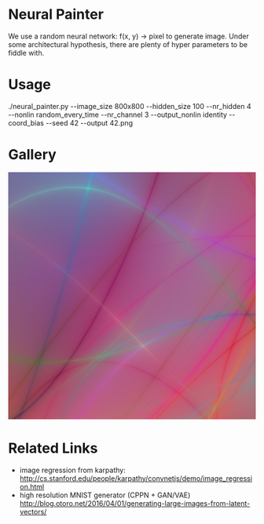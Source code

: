 # Neural Painter
We use a random neural network: f(x, y) -> pixel to generate image.
Under some architectural hypothesis, there are plenty of hyper parameters to be fiddle with.

# Usage
./neural_painter.py --image_size 800x800 --hidden_size 100 --nr_hidden 4 --nonlin random_every_time --nr_channel 3 --output_nonlin identity --coord_bias --seed 42 --output 42.png

# Gallery

<img class="screenshots" src="gallery/example-batch_norm:False-batch_norm_position:before_nonlin-coord_bias:True-hidden_size:42-image_size:800x800-nonlin:random_every_time-nr_channel:3-nr_hidden:3-output_nonlin:identity-recurrent:False-seed:695-use_bias:False.png" alt="example image">


# Related Links
- image regression from karpathy:
	http://cs.stanford.edu/people/karpathy/convnetjs/demo/image_regression.html
- high resolution MNIST generator (CPPN + GAN/VAE)
	http://blog.otoro.net/2016/04/01/generating-large-images-from-latent-vectors/
